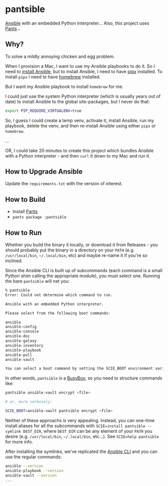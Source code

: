 # pantsible

[Ansible](https://www.ansible.com/) with an embedded Python Interpreter... Also, this project uses [Pants](https://pantsbuild.org)...

## Why?

To solve a mildly annoying chicken and egg problem.

When I provision a Mac, I want to use my Ansible playbooks to do it. So I need to [install Ansible](https://docs.ansible.com/ansible/latest/installation_guide/intro_installation.html), but to install Ansible, I need to have [pipx](https://pipx.pypa.io/stable/installation/) installed. To install `pipx` I need to have [homebrew](https://brew.sh) installed.

But I want my Ansible playbook to install `homebrew` for me.

I could just use the system Python interpreter (which is usually years out of date) to install Ansible to the global site-packages, but I never do that:

```bash
export PIP_REQUIRE_VIRTUALENV=true
```

So, I guess I could create a temp venv, activate it, install Ansible, run my playbook, delete the venv, and then re-install Ansible using either `pipx` or `homebrew`.

...

OR, I could take 20 minutes to create this project which bundles Ansible with a Python interpreter - and then `curl` it down to my Mac and run it.

## How to Upgrade Ansible

Update the `requirements.txt` with the version of interest.

## How to Build

- Install [Pants](https://www.pantsbuild.org/2.21/docs/getting-started/installing-pants)
- `pants package :pantsible`

## How to Run

Whether you build the binary it locally, or download it from Releases - you should probably put the binary in a directory on your `PATH` (e.g. `/usr/local/bin`, `~/.local/bin`, etc) and maybe re-name it if you're so inclined.

Since the Ansible CLI is built up of subcommands (each command is a small Python shim calling the appropriate module), you must select one. Running the bare `pantsible` will net you:

```bash
% pantsible
Error: Could not determine which command to run.

Ansible with an embedded Python interpreter.

Please select from the following boot commands:

ansible
ansible-config
ansible-console
ansible-doc
ansible-galaxy
ansible-inventory
ansible-playbook
ansible-pull
ansible-vault

You can select a boot command by setting the SCIE_BOOT environment variable or else by passing it as the 1st argument.
```

In other words, `pantsible` is a [BusyBox](https://www.busybox.net/); so you need to structure commands like:

```bash
pantsible ansible-vault encrypt <file>

# or, more verbosely:

SCIE_BOOT=ansible-vault pantsible encrypt <file>
```

Neither of these approachs is very appealing. Instead, you can one-time install aliases for all the subcommands with `SCIE=install pantsible --symlink DEST_DIR`, where `DEST_DIR` can be any element of your `PATH` you desire (e.g. `/usr/local/bin`, `~/.local/bin`, etc...). See `SCIE=help pantsible` for more info.

After installing the symlinks, we've replicated the [Ansible CLI](https://docs.ansible.com/ansible/latest/command_guide/index.html) and you can use the regular commands:

```bash
ansible --version
ansible-playbook --version
ansible-vault --version
...
```
